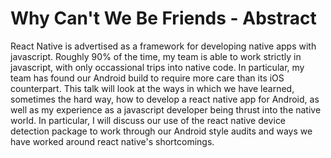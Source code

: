 # Why Can't We Be Friends - Abstract

React Native is advertised as a framework for developing native apps with javascript. Roughly 90% of the time, my team is able to work strictly in javascript, with only occassional trips into native code. In particular, my team has found our Android build to require more care than its iOS counterpart. This talk will look at the ways in which we have learned, sometimes the hard way, how to develop a react native app for Android, as well as my experience as a javascript developer being thrust into the native world. In particular, I will discuss our use of the react native device detection package to work through our Android style audits and ways we have worked around react native's shortcomings.